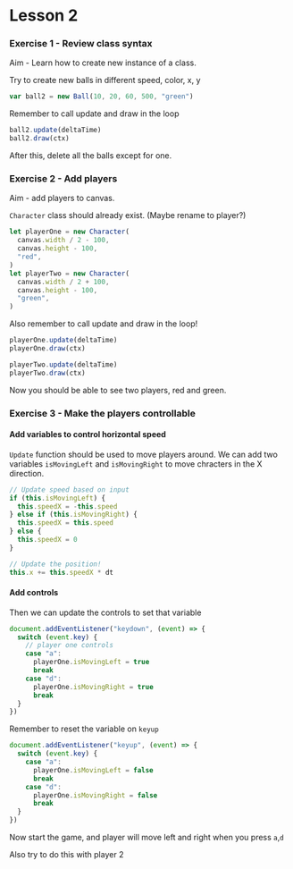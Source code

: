 # Lesson 2

### Exercise 1 - Review class syntax

Aim - Learn how to create new instance of a class.

Try to create new balls in different speed, color, x, y

```js
var ball2 = new Ball(10, 20, 60, 500, "green")
```

Remember to call update and draw in the loop

```js
ball2.update(deltaTime)
ball2.draw(ctx)
```

After this, delete all the balls except for one.

### Exercise 2 - Add players

Aim - add players to canvas.

`Character` class should already exist. (Maybe rename to player?)

```js
let playerOne = new Character(
  canvas.width / 2 - 100,
  canvas.height - 100,
  "red",
)
let playerTwo = new Character(
  canvas.width / 2 + 100,
  canvas.height - 100,
  "green",
)
```

Also remember to call update and draw in the loop!

```js
playerOne.update(deltaTime)
playerOne.draw(ctx)

playerTwo.update(deltaTime)
playerTwo.draw(ctx)
```

Now you should be able to see two players, red and green.

### Exercise 3 - Make the players controllable

#### Add variables to control horizontal speed

`Update` function should be used to move players around.
We can add two variables
`isMovingLeft` and `isMovingRight` to move chracters in the X direction.

```js
// Update speed based on input
if (this.isMovingLeft) {
  this.speedX = -this.speed
} else if (this.isMovingRight) {
  this.speedX = this.speed
} else {
  this.speedX = 0
}

// Update the position!
this.x += this.speedX * dt
```

#### Add controls

Then we can update the controls to set that variable

```js
document.addEventListener("keydown", (event) => {
  switch (event.key) {
    // player one controls
    case "a":
      playerOne.isMovingLeft = true
      break
    case "d":
      playerOne.isMovingRight = true
      break
  }
})
```

Remember to reset the variable on `keyup`

```js
document.addEventListener("keyup", (event) => {
  switch (event.key) {
    case "a":
      playerOne.isMovingLeft = false
      break
    case "d":
      playerOne.isMovingRight = false
      break
  }
})
```

Now start the game, and player will move left and right when you press `a`,`d`

Also try to do this with player 2
